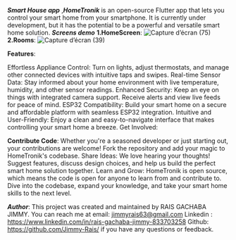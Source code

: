 *****Smart House app***** ,*****HomeTronik***** is an open-source Flutter app that lets you control your smart home from your smartphone. It is currently under development, but it has the potential to be a powerful and versatile smart home solution.
*****Screens demo***** 
    **1.HomeScreen**:
![Capture d’écran (75)](https://github.com/Jimmy-Rais/HomeTronik_/assets/81222691/70805f75-7078-456d-bddf-697ed5162903)
    **2.Rooms**:
![Capture d’écran (39)](https://github.com/Jimmy-Rais/HomeTronik_/assets/81222691/88680625-2b22-45ce-9efc-7edfb4329ca9)

****Features****:

Effortless Appliance Control: Turn on lights, adjust thermostats, and manage other connected devices with intuitive taps and swipes.
Real-time Sensor Data: Stay informed about your home environment with live temperature, humidity, and other sensor readings.
Enhanced Security: Keep an eye on things with integrated camera support. Receive alerts and view live feeds for peace of mind.
ESP32 Compatibility: Build your smart home on a secure and affordable platform with seamless ESP32 integration.
Intuitive and User-Friendly: Enjoy a clean and easy-to-navigate interface that makes controlling your smart home a breeze.
Get Involved:

****Contribute Code****: Whether you're a seasoned developer or just starting out, your contributions are welcome! Fork the repository and add your magic to HomeTronik's codebase.
Share Ideas: We love hearing your thoughts! Suggest features, discuss design choices, and help us build the perfect smart home solution together.
Learn and Grow: HomeTronik is open source, which means the code is open for anyone to learn from and contribute to. Dive into the codebase, expand your knowledge, and take your smart home skills to the next level.


 ***Author***:
This project was created and maintained by RAIS GACHABA JIMMY. You can reach me at email: jimmyrais63@gmail.com Linkedin : https://www.linkedin.com/in/rais-gachaba-jimmy-833703258 Github: https://github.com/Jimmy-Rais/ if you have any questions or feedback.
